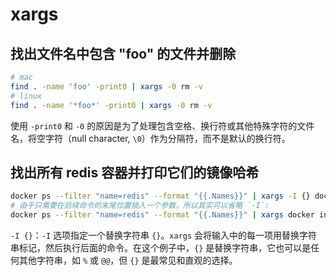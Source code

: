 # xargs

## 找出文件名中包含 "foo" 的文件并删除

```bash
# mac
find . -name 'foo' -print0 | xargs -0 rm -v
# linux
find . -name '*foo*' -print0 | xargs -0 rm -v
```

使用 `-print0` 和 `-0` 的原因是为了处理包含空格、换行符或其他特殊字符的文件名，将空字符（null character, `\0`）作为分隔符，而不是默认的换行符。

## 找出所有 redis 容器并打印它们的镜像哈希

```bash
docker ps --filter "name=redis" --format "{{.Names}}" | xargs -I {} docker inspect --format "{{.Name}}: {{.Image}}" {}
# 由于只需要在后续命令的末尾位置插入一个参数，所以其实可以省略 `-I`:
docker ps --filter "name=redis" --format "{{.Names}}" | xargs docker inspect --format "{{.Name}}: {{.Image}}"
```

`-I {}`：`-I` 选项指定一个替换字符串 `{}`。`xargs` 会将输入中的每一项用替换字符串标记，然后执行后面的命令。在这个例子中，`{}` 是替换字符串，它也可以是任何其他字符串，如 `%` 或 `@@`，但 `{}` 是最常见和直观的选择。
